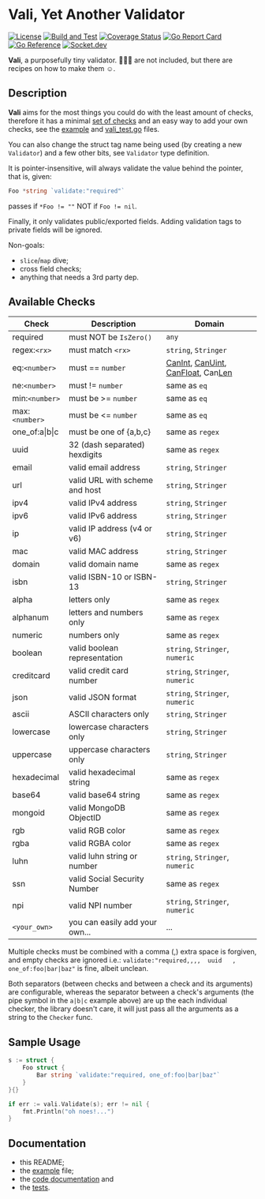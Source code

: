# Vali, Yet Another **Vali**dator

[![License](https://img.shields.io/badge/License-MIT-blue.svg)](https://opensource.org/licenses/MIT)
[![Build and Test](https://github.com/alexaandru/vali/actions/workflows/ci.yml/badge.svg)](https://github.com/alexaandru/vali/actions/workflows/ci.yml)
[![Coverage Status](https://coveralls.io/repos/github/alexaandru/vali/badge.svg)](https://coveralls.io/github/alexaandru/vali)
[![Go Report Card](https://goreportcard.com/badge/github.com/alexaandru/vali)](https://goreportcard.com/report/github.com/alexaandru/vali)
[![Go Reference](https://pkg.go.dev/badge/github.com/alexaandru/vali.svg)](https://pkg.go.dev/github.com/alexaandru/vali)
[![Socket.dev](https://socket.dev/api/badge/go/package/github.com/alexaandru/vali)](https://socket.dev/go/package/github.com/alexaandru/vali)

**Vali**, a purposefully tiny validator. 🔋🔋🔋 are not included,
but there are recipes on how to make them ☺️.

## Description

**Vali** aims for the most things you could do with the least amount
of checks, therefore it has a minimal [set of checks](#available-checks)
and an easy way to add your own checks, see the [example](example_test.go)
and [vali_test.go](vali_test.go) files.

You can also change the struct tag name being used (by creating
a new `Validator`) and a few other bits, see `Validator` type
definition.

It is pointer-insensitive, will always validate the value
behind the pointer, that is, given:

```Go
Foo *string `validate:"required"`
```

passes if `*Foo != ""` NOT if `Foo != nil`.

Finally, it only validates public/exported fields. Adding validation
tags to private fields will be ignored.

Non-goals:

- `slice`/`map` dive;
- cross field checks;
- anything that needs a 3rd party dep.

## Available Checks

| Check          | Description                    | Domain                                                                                                                                                                                                        |
| -------------- | ------------------------------ | ------------------------------------------------------------------------------------------------------------------------------------------------------------------------------------------------------------- |
| required       | must NOT be `IsZero()`         | `any`                                                                                                                                                                                                         |
| regex:`<rx>`   | must match `<rx>`              | `string`, `Stringer`                                                                                                                                                                                          |
| eq:`<number>`  | must == `number`               | [CanInt](https://pkg.go.dev/reflect#Value.CanInt), [CanUint](https://pkg.go.dev/reflect#Value.CanUint), [CanFloat](https://pkg.go.dev/reflect#Value.CanFloat), Can[Len](https://pkg.go.dev/reflect#Value.Len) |
| ne:`<number>`  | must != `number`               | same as `eq`                                                                                                                                                                                                  |
| min:`<number>` | must be >= `number`            | same as `eq`                                                                                                                                                                                                  |
| max:`<number>` | must be <= `number`            | same as `eq`                                                                                                                                                                                                  |
| one_of:a\|b\|c | must be one of {a,b,c}         | same as `regex`                                                                                                                                                                                               |
| uuid           | 32 (dash separated) hexdigits  | same as `regex`                                                                                                                                                                                               |
| email          | valid email address            | `string`, `Stringer`                                                                                                                                                                                          |
| url            | valid URL with scheme and host | `string`, `Stringer`                                                                                                                                                                                          |
| ipv4           | valid IPv4 address             | `string`, `Stringer`                                                                                                                                                                                          |
| ipv6           | valid IPv6 address             | `string`, `Stringer`                                                                                                                                                                                          |
| ip             | valid IP address (v4 or v6)    | `string`, `Stringer`                                                                                                                                                                                          |
| mac            | valid MAC address              | `string`, `Stringer`                                                                                                                                                                                          |
| domain         | valid domain name              | same as `regex`                                                                                                                                                                                               |
| isbn           | valid ISBN-10 or ISBN-13       | `string`, `Stringer`                                                                                                                                                                                          |
| alpha          | letters only                   | same as `regex`                                                                                                                                                                                               |
| alphanum       | letters and numbers only       | same as `regex`                                                                                                                                                                                               |
| numeric        | numbers only                   | same as `regex`                                                                                                                                                                                               |
| boolean        | valid boolean representation   | `string`, `Stringer`, `numeric`                                                                                                                                                                               |
| creditcard     | valid credit card number       | `string`, `Stringer`, `numeric`                                                                                                                                                                               |
| json           | valid JSON format              | `string`, `Stringer`, `numeric`                                                                                                                                                                               |
| ascii          | ASCII characters only          | `string`, `Stringer`                                                                                                                                                                                          |
| lowercase      | lowercase characters only      | `string`, `Stringer`                                                                                                                                                                                          |
| uppercase      | uppercase characters only      | `string`, `Stringer`                                                                                                                                                                                          |
| hexadecimal    | valid hexadecimal string       | same as `regex`                                                                                                                                                                                               |
| base64         | valid base64 string            | same as `regex`                                                                                                                                                                                               |
| mongoid        | valid MongoDB ObjectID         | same as `regex`                                                                                                                                                                                               |
| rgb            | valid RGB color                | same as `regex`                                                                                                                                                                                               |
| rgba           | valid RGBA color               | same as `regex`                                                                                                                                                                                               |
| luhn           | valid luhn string or number    | `string`, `Stringer`, `numeric`                                                                                                                                                                               |
| ssn            | valid Social Security Number   | same as `regex`                                                                                                                                                                                               |
| npi            | valid NPI number               | `string`, `Stringer`, `numeric`                                                                                                                                                                               |
| `<your_own>`   | you can easily add your own... | ...                                                                                                                                                                                                           |

Multiple checks must be combined with a comma (,) extra space
is forgiven, and empty checks are ignored i.e.:
`validate:"required,,,,  uuid   , one_of:foo|bar|baz"` is fine, albeit unclean.

Both separators (between checks and between a check and its arguments)
are configurable, whereas the separator between a check's arguments (the
pipe symbol in the `a|b|c` example above) are up the each individual checker,
the library doesn't care, it will just pass all the arguments as a string
to the `Checker` func.

## Sample Usage

```Go
s := struct {
	Foo struct {
		Bar string `validate:"required, one_of:foo|bar|baz"`
	}
}{}

if err := vali.Validate(s); err != nil {
    fmt.Println("oh noes!...")
}
```

## Documentation

- this README;
- the [example](example_test.go) file;
- the [code documentation](https://pkg.go.dev/github.com/alexaandru/vali) and
- the [tests](vali_test.go).
